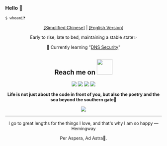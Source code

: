 ### Hello 👋

```bash
$ whoami❓
```
<div align="center">

[[Simplified Chinese]](README.md) | [[English Version]](./Lan/EN/README.md)

Early to rise, late to bed, maintaining a stable state✨

🌱 Currently learning "[DNS Security](https://en.wikipedia.org/wiki/Domain_Name_System)"
</div>

<h2 align="center">Reach me on <img src="https://media.giphy.com/media/mGcNjsfWAjY5AEZNw6/giphy.gif" width="50"></h2>

<div align="center">

[<img src="https://img.shields.io/badge/-Personal%20Page-8080ff?style=flat-square&logo=github&logoColor=white&link=https://tochusc.github.io/" />](https://tochusc.github.io/)
[<img src="https://img.shields.io/badge/-Email:4spera-c14438?style=flat-square&logo=Gmail&logoColor=white&link=mailto:tochsus@163.com" />](mailto:tochsus@163.com)
[<img src="https://img.shields.io/badge/-4stra-grey?style=flat-square&logo=x&logoColor=white&link=https://x.com/xu_zu_yao" />](https://x.com/xu_zu_yao)
[<img src="https://img.shields.io/badge/-小鱼小鱼快快游02-blue?style=flat-square&logo=bilibili&logoColor=white&link=https://space.bilibili.com/10478211" />](https://space.bilibili.com/10478211)
  
   **Life is not just about the code in front of you, but also the poetry and the sea beyond the southern gate**🌈

  <img src="https://media.giphy.com/media/xqklsTVVXhPa/giphy.gif"/>
</div> 

<!-- 
<h2 align="center">I work a lot here at the university <img src="https://media.giphy.com/media/WUlplcMpOCEmTGBtBW/giphy.gif" width="50"></h2>

<p align="center">
  <img height="180em" src="https://github-readme-stats-eight-theta.vercel.app/api?username=TochusC&show_icons=true&include_all_commits=true&count_private=true"/>
  <img height="180em" src="https://github-readme-streak-stats.herokuapp.com/?user=TochusC&show_icons=true&locale=en&layout=compact&line_height=0"/>
</p> -->

---

<div align="center">
I go to great lengths for the things I love, and that's why I am so happy — Hemingway

Per Aspera, Ad Astra🌟.
</div>
